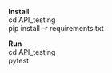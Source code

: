 **Install**  
cd API_testing  
pip install -r requirements.txt

**Run**  
cd API_testing  
pytest

[//]: # (![img.png]&#40;img.png&#41;)
